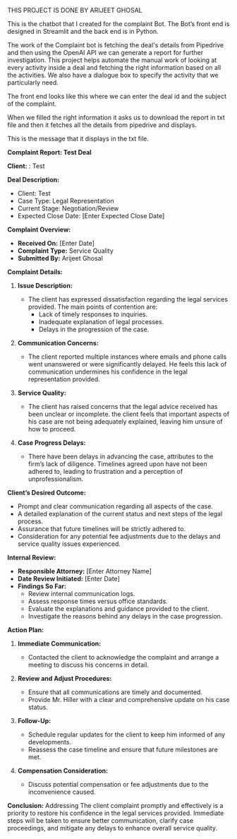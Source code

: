 THIS PROJECT IS DONE BY ARIJEET GHOSAL

This is the chatbot that I created for the complaint Bot. The Bot’s front end is designed in Streamlit and the back end is in Python. 

The work of the Complaint bot is fetching the deal's details from Pipedrive and then using the OpenAI API we can generate a report for further investigation. This project helps automate the manual work of looking at every activity inside a deal and fetching the right information based on all the activities. We also have a dialogue box to specify the activity that we particularly need.




The front end looks like this where we can enter the deal id and the subject of the complaint.


When we filled the right information it asks us to download the report in txt file and then it fetches all the details from pipedrive and displays.



This is the message that it displays in the txt file.


**Complaint Report: Test Deal**

**Client:** : Test

**Deal Description:**
- Client: Test
- Case Type: Legal Representation
- Current Stage: Negotiation/Review
- Expected Close Date: [Enter Expected Close Date]

**Complaint Overview:**
- **Received On:** [Enter Date]
- **Complaint Type:** Service Quality
- **Submitted By:** Arijeet Ghosal

**Complaint Details:**

1. **Issue Description:**
   - The client has expressed dissatisfaction regarding the legal services provided. The main points of contention are:
     - Lack of timely responses to inquiries.
     - Inadequate explanation of legal processes.
     - Delays in the progression of the case.

2. **Communication Concerns:**
   - The client reported multiple instances where emails and phone calls went unanswered or were significantly delayed. He feels this lack of communication undermines his confidence in the legal representation provided.

3. **Service Quality:**
   - The client has raised concerns that the legal advice received has been unclear or incomplete. the client feels that important aspects of his case are not being adequately explained, leaving him unsure of how to proceed.

4. **Case Progress Delays:**
   - There have been delays in advancing the case, attributes to the firm’s lack of diligence. Timelines agreed upon have not been adhered to, leading to frustration and a perception of unprofessionalism.

**Client’s Desired Outcome:**
- Prompt and clear communication regarding all aspects of the case.
- A detailed explanation of the current status and next steps of the legal process.
- Assurance that future timelines will be strictly adhered to.
- Consideration for any potential fee adjustments due to the delays and service quality issues experienced.

**Internal Review:**
- **Responsible Attorney:** [Enter Attorney Name]
- **Date Review Initiated:** [Enter Date]
- **Findings So Far:**
  - Review internal communication logs.
  - Assess response times versus office standards.
  - Evaluate the explanations and guidance provided to the client.
  - Investigate the reasons behind any delays in the case progression.

**Action Plan:**
1. **Immediate Communication:**
   - Contacted the client to acknowledge the complaint and arrange a meeting to discuss his concerns in detail.

2. **Review and Adjust Procedures:**
   - Ensure that all communications are timely and documented.
   - Provide Mr. Hiller with a clear and comprehensive update on his case status.

3. **Follow-Up:**
   - Schedule regular updates for the client to keep him informed of any developments.
   - Reassess the case timeline and ensure that future milestones are met.

4. **Compensation Consideration:**
   - Discuss potential compensation or fee adjustments due to the inconvenience caused.

**Conclusion:**
Addressing The client complaint promptly and effectively is a priority to restore his confidence in the legal services provided. Immediate steps will be taken to ensure better communication, clarify case proceedings, and mitigate any delays to enhance overall service quality.



